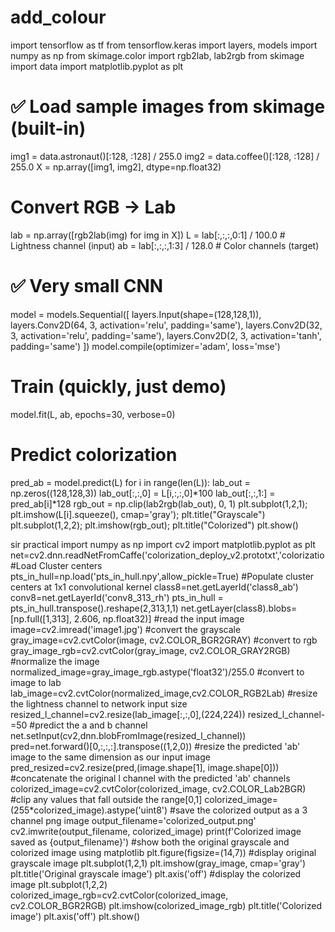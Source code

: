 # add_colour

import tensorflow as tf
from tensorflow.keras import layers, models
import numpy as np
from skimage.color import rgb2lab, lab2rgb
from skimage import data
import matplotlib.pyplot as plt

# ✅ Load sample images from skimage (built-in)
img1 = data.astronaut()[:128, :128] / 255.0
img2 = data.coffee()[:128, :128] / 255.0
X = np.array([img1, img2], dtype=np.float32)

# Convert RGB → Lab
lab = np.array([rgb2lab(img) for img in X])
L = lab[:,:,:,0:1] / 100.0       # Lightness channel (input)
ab = lab[:,:,:,1:3] / 128.0      # Color channels (target)

# ✅ Very small CNN
model = models.Sequential([
    layers.Input(shape=(128,128,1)),
    layers.Conv2D(64, 3, activation='relu', padding='same'),
    layers.Conv2D(32, 3, activation='relu', padding='same'),
    layers.Conv2D(2, 3, activation='tanh', padding='same')
])
model.compile(optimizer='adam', loss='mse')

# Train (quickly, just demo)
model.fit(L, ab, epochs=30, verbose=0)

# Predict colorization
pred_ab = model.predict(L)
for i in range(len(L)):
    lab_out = np.zeros((128,128,3))
    lab_out[:,:,0] = L[i,:,:,0]*100
    lab_out[:,:,1:] = pred_ab[i]*128
    rgb_out = np.clip(lab2rgb(lab_out), 0, 1)
    plt.subplot(1,2,1); plt.imshow(L[i].squeeze(), cmap='gray'); plt.title("Grayscale")
    plt.subplot(1,2,2); plt.imshow(rgb_out); plt.title("Colorized")
    plt.show()



sir practical 
import numpy as np
import cv2
import matplotlib.pyplot as plt
net=cv2.dnn.readNetFromCaffe('colorization_deploy_v2.prototxt','colorizatio
#Load Cluster centers
pts_in_hull=np.load('pts_in_hull.npy',allow_pickle=True)
#Populate cluster centers at 1x1 convolutional kernel
class8=net.getLayerId('class8_ab')
conv8=net.getLayerId('conv8_313_rh')
pts_in_hull = pts_in_hull.transpose().reshape(2,313,1,1)
net.getLayer(class8).blobs=[np.full([1,313], 2.606, np.float32)]
#read the input image
image=cv2.imread('image1.jpg')
#convert the grayscale
gray_image=cv2.cvtColor(image, cv2.COLOR_BGR2GRAY)
#convert to rgb
gray_image_rgb=cv2.cvtColor(gray_image, cv2.COLOR_GRAY2RGB)
#normalize the image
normalized_image=gray_image_rgb.astype('float32')/255.0
#convert to image to lab
lab_image=cv2.cvtColor(normalized_image,cv2.COLOR_RGB2Lab)
#resize the lightness channel to network input size
resized_l_channel=cv2.resize(lab_image[:,:,0],(224,224))
resized_l_channel-=50
#predict the a and b channel
net.setInput(cv2,dnn.blobFromImage(resized_l_channel))
pred=net.forward()[0,:,:,:].transpose((1,2,0))
#resize the predicted 'ab' image to the same dimension as our input image
pred_resized=cv2.resize(pred,(image.shape[1], image.shape[0]))
#concatenate the original l channel with the predicted 'ab' channels
colorized_image=cv2.cvtColor(colorized_image, cv2.COLOR_Lab2BGR)
#clip any values that fall outside the range[0,1]
colorized_image=(255*colorized_image).astype('uint8')
#save the colorized output as a 3 channel png image
output_filename='colorized_output.png'
cv2.imwrite(output_filename, colorized_image)
print(f'Colorized image saved as {output_filename}')
#show both the original grayscale and colorized image using matplotlib
plt.figure(figsize=(14,7))
#display original grayscale image
plt.subplot(1,2,1)
plt.imshow(gray_image, cmap='gray')
plt.title('Original grayscale image')
plt.axis('off')
#display the colorized image
plt.subplot(1,2,2)
colorized_image_rgb=cv2.cvtColor(colorized_image, cv2.COLOR_BGR2RGB)
plt.imshow(colorized_image_rgb)
plt.title('Colorized image')
plt.axis('off')
plt.show()
